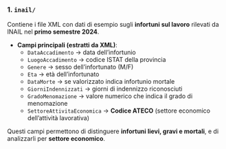### 1. `inail/` 

Contiene i file XML con dati di esempio sugli **infortuni sul lavoro** rilevati da INAIL nel **primo semestre 2024**.

- **Campi principali (estratti da XML)**:
  - `DataAccadimento` → data dell’infortunio  
  - `LuogoAccadimento` → codice ISTAT della provincia  
  - `Genere` → sesso dell’infortunato (M/F)  
  - `Eta` → età dell’infortunato  
  - `DataMorte` → se valorizzato indica infortunio mortale  
  - `GiorniIndennizzati` → giorni di indennizzo riconosciuti  
  - `GradoMenomazione` → valore numerico che indica il grado di menomazione  
  - `SettoreAttivitaEconomica` → **Codice ATECO** (settore economico dell’attività lavorativa)

Questi campi permettono di distinguere **infortuni lievi, gravi e mortali**, e di analizzarli per **settore economico**.
